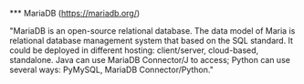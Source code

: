 *** MariaDB (https://mariadb.org/)

"MariaDB is an open-source relational database. The data model of Maria is relational database management system
that based on the SQL standard. It could be deployed in different hosting: client/server, cloud-based, standalone.
Java can use MariaDB Connector/J to access; Python can use several ways: PyMySQL, MariaDB Connector/Python."

